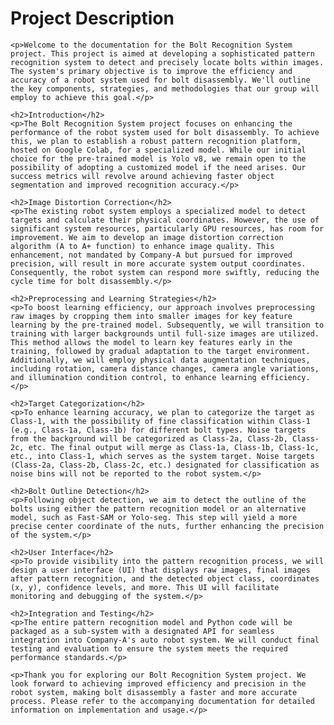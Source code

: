 <!DOCTYPE html>
<html>

<head>
    <title>Bolt Recognition System Project</title>
</head>

<body>
    <h1>Project Description</h1>

    <p>Welcome to the documentation for the Bolt Recognition System project. This project is aimed at developing a sophisticated pattern recognition system to detect and precisely locate bolts within images. The system's primary objective is to improve the efficiency and accuracy of a robot system used for bolt disassembly. We'll outline the key components, strategies, and methodologies that our group will employ to achieve this goal.</p>

    <h2>Introduction</h2>
    <p>The Bolt Recognition System project focuses on enhancing the performance of the robot system used for bolt disassembly. To achieve this, we plan to establish a robust pattern recognition platform, hosted on Google Colab, for a specialized model. While our initial choice for the pre-trained model is Yolo v8, we remain open to the possibility of adopting a customized model if the need arises. Our success metrics will revolve around achieving faster object segmentation and improved recognition accuracy.</p>

    <h2>Image Distortion Correction</h2>
    <p>The existing robot system employs a specialized model to detect targets and calculate their physical coordinates. However, the use of significant system resources, particularly GPU resources, has room for improvement. We aim to develop an image distortion correction algorithm (A to A+ function) to enhance image quality. This enhancement, not mandated by Company-A but pursued for improved precision, will result in more accurate system output coordinates. Consequently, the robot system can respond more swiftly, reducing the cycle time for bolt disassembly.</p>

    <h2>Preprocessing and Learning Strategies</h2>
    <p>To boost learning efficiency, our approach involves preprocessing raw images by cropping them into smaller images for key feature learning by the pre-trained model. Subsequently, we will transition to training with larger backgrounds until full-size images are utilized. This method allows the model to learn key features early in the training, followed by gradual adaptation to the target environment. Additionally, we will employ physical data augmentation techniques, including rotation, camera distance changes, camera angle variations, and illumination condition control, to enhance learning efficiency.</p>

    <h2>Target Categorization</h2>
    <p>To enhance learning accuracy, we plan to categorize the target as Class-1, with the possibility of fine classification within Class-1 (e.g., Class-1a, Class-1b) for different bolt types. Noise targets from the background will be categorized as Class-2a, Class-2b, Class-2c, etc. The final output will merge as Class-1a, Class-1b, Class-1c, etc., into Class-1, which serves as the system target. Noise targets (Class-2a, Class-2b, Class-2c, etc.) designated for classification as noise bins will not be reported to the robot system.</p>

    <h2>Bolt Outline Detection</h2>
    <p>Following object detection, we aim to detect the outline of the bolts using either the pattern recognition model or an alternative model, such as Fast-SAM or Yolo-seg. This step will yield a more precise center coordinate of the nuts, further enhancing the precision of the system.</p>

    <h2>User Interface</h2>
    <p>To provide visibility into the pattern recognition process, we will design a user interface (UI) that displays raw images, final images after pattern recognition, and the detected object class, coordinates (x, y), confidence levels, and more. This UI will facilitate monitoring and debugging of the system.</p>

    <h2>Integration and Testing</h2>
    <p>The entire pattern recognition model and Python code will be packaged as a sub-system with a designated API for seamless integration into Company-A's auto robot system. We will conduct final testing and evaluation to ensure the system meets the required performance standards.</p>

    <p>Thank you for exploring our Bolt Recognition System project. We look forward to achieving improved efficiency and precision in the robot system, making bolt disassembly a faster and more accurate process. Please refer to the accompanying documentation for detailed information on implementation and usage.</p>
</body>

</html>
